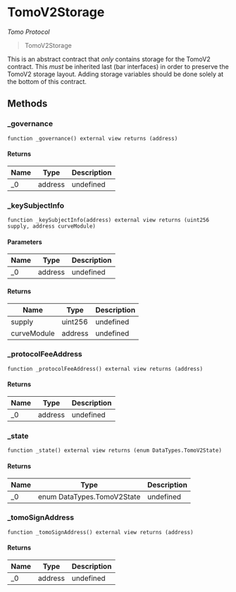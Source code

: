 # TomoV2Storage

*Tomo Protocol*

> TomoV2Storage

This is an abstract contract that *only* contains storage for the TomoV2 contract. This *must* be inherited last (bar interfaces) in order to preserve the TomoV2 storage layout. Adding storage variables should be done solely at the bottom of this contract.



## Methods

### _governance

```solidity
function _governance() external view returns (address)
```






#### Returns

| Name | Type | Description |
|---|---|---|
| _0 | address | undefined |

### _keySubjectInfo

```solidity
function _keySubjectInfo(address) external view returns (uint256 supply, address curveModule)
```





#### Parameters

| Name | Type | Description |
|---|---|---|
| _0 | address | undefined |

#### Returns

| Name | Type | Description |
|---|---|---|
| supply | uint256 | undefined |
| curveModule | address | undefined |

### _protocolFeeAddress

```solidity
function _protocolFeeAddress() external view returns (address)
```






#### Returns

| Name | Type | Description |
|---|---|---|
| _0 | address | undefined |

### _state

```solidity
function _state() external view returns (enum DataTypes.TomoV2State)
```






#### Returns

| Name | Type | Description |
|---|---|---|
| _0 | enum DataTypes.TomoV2State | undefined |

### _tomoSignAddress

```solidity
function _tomoSignAddress() external view returns (address)
```






#### Returns

| Name | Type | Description |
|---|---|---|
| _0 | address | undefined |




